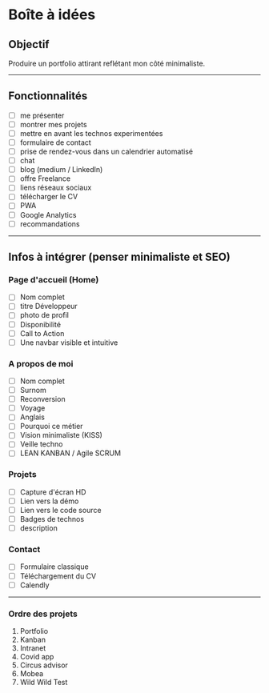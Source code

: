 # Boîte à idées

## Objectif

Produire un portfolio attirant reflétant mon côté minimaliste.

---

## Fonctionnalités

- [ ] me présenter
- [ ] montrer mes projets
- [ ] mettre en avant les technos experimentées
- [ ] formulaire de contact
- [ ] prise de rendez-vous dans un calendrier automatisé
- [ ] chat
- [ ] blog (medium / LinkedIn)
- [ ] offre Freelance
- [ ] liens réseaux sociaux
- [ ] télécharger le CV
- [ ] PWA
- [ ] Google Analytics
- [ ] recommandations

---

## Infos à intégrer (penser minimaliste et SEO)

### Page d'accueil (Home)

- [ ] Nom complet
- [ ] titre Développeur
- [ ] photo de profil
- [ ] Disponibilité
- [ ] Call to Action
- [ ] Une navbar visible et intuitive

### A propos de moi

- [ ] Nom complet
- [ ] Surnom
- [ ] Reconversion
- [ ] Voyage
- [ ] Anglais
- [ ] Pourquoi ce métier
- [ ] Vision minimaliste (KISS)
- [ ] Veille techno
- [ ] LEAN KANBAN / Agile SCRUM

### Projets

- [ ] Capture d'écran HD
- [ ] Lien vers la démo
- [ ] Lien vers le code source
- [ ] Badges de technos
- [ ] description

### Contact

- [ ] Formulaire classique
- [ ] Téléchargement du CV
- [ ] Calendly

---

### Ordre des projets

1. Portfolio
2. Kanban
3. Intranet
4. Covid app
5. Circus advisor
6. Mobea
7. Wild Wild Test
